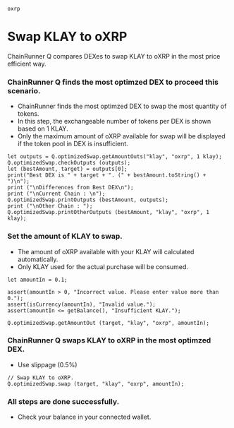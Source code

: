 ```meta-Currency
oxrp
```

# Swap KLAY to oXRP

ChainRunner Q compares DEXes to swap KLAY to oXRP in the most price efficient way.

### ChainRunner Q finds the most optimzed DEX to proceed this scenario.

- ChainRunner finds the most optimzed DEX to swap the most quantity of tokens.
- In this step, the exchangeable number of tokens per DEX is shown based on 1 KLAY.
- Only the maximum amount of oXRP available for swap will be displayed if the token pool in DEX is insufficient.

```output-Dynamic
let outputs = Q.optimizedSwap.getAmountOuts("klay", "oxrp", 1 klay);
Q.optimizedSwap.checkOutputs (outputs);
let (bestAmount, target) = outputs[0];
print("Best DEX is " + target + ". (" + bestAmount.toString() + ")\n");
print ("\nDifferences from Best DEX\n");
print ("\nCurrent Chain : \n");
Q.optimizedSwap.printOutputs (bestAmount, outputs);
print ("\nOther Chain : ");
Q.optimizedSwap.printOtherOutputs (bestAmount, "klay", "oxrp", 1 klay);
```

### Set the amount of KLAY to swap.

- The amount of oXRP available with your KLAY will calculated automatically.
- Only KLAY used for the actual purchase will be consumed.

```input-Dynamic KLAY
let amountIn = 0.1;
```

```input-Verify
assert(amountIn > 0, "Incorrect value. Please enter value more than 0.");
assert(isCurrency(amountIn), "Invalid value.");
assert(amountIn <= getBalance(), "Insufficient KLAY.");
```

```output-Dynamic oXRP
Q.optimizedSwap.getAmountOut (target, "klay", "oxrp", amountIn);
```

### ChainRunner Q swaps KLAY to oXRP in the most optimzed DEX.

- Use slippage (0.5%)

```taster
// Swap KLAY to oXRP.
Q.optimizedSwap.swap (target, "klay", "oxrp", amountIn);
```

### All steps are done successfully.

- Check your balance in your connected wallet.
